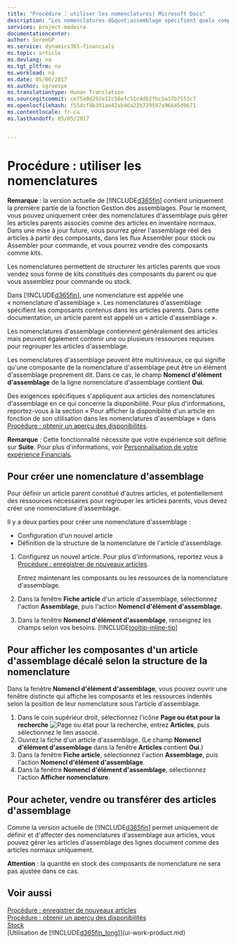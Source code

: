 ```yaml
---
title: "Procédure : utiliser les nomenclatures| Microsoft Docs"
description: "Les nomenclatures d&quot;assemblage spécifient quels composants ou ressources sont nécessaires pour compiler l&quot;élément représenté par la nomenclature d&quot;assemblage. Les nomenclatures d&quot;assemblage généralement contiennent des articles mais peuvent également contenir une ou plusieurs ressources qui exécutent l&quot;assemblage."
services: project-madeira
documentationcenter: 
author: SorenGP
ms.service: dynamics365-financials
ms.topic: article
ms.devlang: na
ms.tgt_pltfrm: na
ms.workload: na
ms.date: 05/06/2017
ms.author: sgroespe
ms.translationtype: Human Translation
ms.sourcegitcommit: ce75a9d292e12c58efc51c4db2fbc5a37b7553c7
ms.openlocfilehash: f55dcf4b391ae42ab46a22b729597a96645d9b71
ms.contentlocale: fr-ca
ms.lasthandoff: 05/05/2017


---
```

# <a name="how-to-work-with-bills-of-materials"></a>Procédure : utiliser les nomenclatures
**Remarque** : la version actuelle de [!INCLUDE[d365fin](includes/d365fin_md.md)] contient uniquement la première partie de la fonction Gestion des assemblages. Pour le moment, vous pouvez uniquement créer des nomenclatures d'assemblage puis gérer les articles parents associés comme des articles en inventaire normaux. Dans une mise à jour future, vous pourrez gérer l'assemblage réel des articles à partir des composants, dans les flux Assembler pour stock ou Assembler pour commande, et vous pourrez vendre des composants comme kits.

Les nomenclatures permettent de structurer les articles parents que vous vendez sous forme de kits constitués des composants du parent ou que vous assemblez pour commande ou stock.

Dans [!INCLUDE[d365fin](includes/d365fin_md.md)], une nomenclature est appelée une « nomenclature d'assemblage ». Les nomenclatures d'assemblage spécifient les composants contenus dans les articles parents. Dans cette documentation, un article parent est appelé un « article d'assemblage ».

Les nomenclatures d'assemblage contiennent généralement des articles mais peuvent également contenir une ou plusieurs ressources requises pour regrouper les articles d'assemblage.

Les nomenclatures d'assemblage peuvent être multiniveaux, ce qui signifie qu'une composante de la nomenclature d'assemblage peut être un élément d'assemblage proprement dit. Dans ce cas, le champ **Nomencl d'élément d'assemblage** de la ligne nomenclature d'assemblage contient **Oui**.

Des exigences spécifiques s'appliquent aux articles des nomenclatures d'assemblage en ce qui concerne la disponibilité. Pour plus d'informations, reportez-vous à la section « Pour afficher la disponibilité d'un article en fonction de son utilisation dans les nomenclatures d'assemblage » dans [Procédure : obtenir un aperçu des disponibilités](inventory-how-availability-overview.md).

**Remarque** : Cette fonctionnalité nécessite que votre expérience soit définie sur **Suite**. Pour plus d'informations, voir [Personnalisation de votre expérience Financials](ui-experiences.md).

## <a name="to-create-an-assembly-bom"></a>Pour créer une nomenclature d'assemblage
Pour définir un article parent constitué d'autres articles, et potentiellement des ressources nécessaires pour regrouper les articles parents, vous devez créer une nomenclature d'assemblage.  

Il y a deux parties pour créer une nomenclature d'assemblage :
- Configuration d'un nouvel article
- Définition de la structure de la nomenclature de l'article d'assemblage.

1. Configurez un nouvel article. Pour plus d'informations, reportez vous à [Procédure : enregistrer de nouveaux articles](inventory-how-register-new-items.md).

    Entrez maintenant les composants ou les ressources de la nomenclature d'assemblage.  
2. Dans la fenêtre **Fiche article** d'un article d'assemblage, sélectionnez l'action **Assemblage**, puis l'action **Nomencl d'élément d'assemblage**.
3. Dans la fenêtre **Nomencl d'élément d'assemblage**, renseignez les champs selon vos besoins. [!INCLUDE[tooltip-inline-tip](includes/tooltip-inline-tip_md.md)]

## <a name="to-view-the-components-of-an-assembly-item-indented-according-to-the-bom-structure"></a>Pour afficher les composantes d'un article d'assemblage décalé selon la structure de la nomenclature
Dans la fenêtre **Nomencl d'élément d'assemblage**, vous pouvez ouvrir une fenêtre distincte qui affiche les composants et les ressources indentés selon la position de leur nomenclature sous l'article d'assemblage.

1. Dans le coin supérieur droit, sélectionnez l'icône **Page ou état pour la recherche** ![Page ou état pour la recherche](media/ui-search/search_small.png "Icône Page ou état pour la recherche"), entrez **Articles**, puis sélectionnez le lien associé.
2. Ouvrez la fiche d'un article d'assemblage. (Le champ **Nomencl d'élément d'assemblage** dans la fenêtre **Articles** contient **Oui**.)
3. Dans la fenêtre **Fiche article**, sélectionnez l'action **Assemblage**, puis l'action **Nomencl d'élément d'assemblage**.
4. Dans la fenêtre **Nomencl d'élément d'assemblage**, sélectionnez l'action **Afficher nomenclature**.

## <a name="to-buy-sell-or-transfer-assembly-items"></a>Pour acheter, vendre ou transférer des articles d'assemblage
Comme la version actuelle de [!INCLUDE[d365fin](includes/d365fin_md.md)] permet uniquement de définir et d'affecter des nomenclatures d'assemblage aux articles, vous pouvez gérer les articles d'assemblage des lignes document comme des articles normaux uniquement.

**Attention** : la quantité en stock des composants de nomenclature ne sera pas ajustée dans ce cas.

## <a name="see-also"></a>Voir aussi
[Procédure : enregistrer de nouveaux articles](inventory-how-register-new-items.md)  
[Procédure : obtenir un aperçu des disponibilités](inventory-how-availability-overview.md)     
[Stock](inventory-manage-inventory.md)  
[Utilisation de [!INCLUDE[d365fin_long](includes/d365fin_long_md.md)]](ui-work-product.md)

